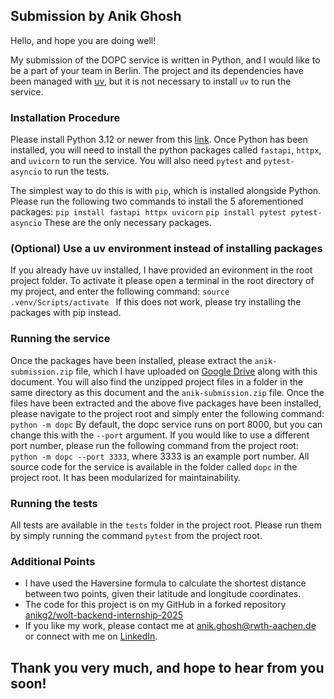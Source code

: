 
##  Submission by Anik Ghosh  

Hello, and hope you are doing well!

My submission of the DOPC service is written in Python, and I would like to be a part of your team in Berlin. The project and its dependencies have been managed with [uv](https://docs.astral.sh/uv/), but it is not necessary to install `uv` to run the service.

### Installation Procedure
Please install Python 3.12 or newer from this [link](https://www.python.org/downloads/).
Once Python has been installed, you will need to install the python packages called `fastapi`, `httpx`, and `uvicorn` to run the service. You will also need `pytest` and `pytest-asyncio` to run the tests.

The simplest way to do this is with `pip`, which is installed alongside Python.
Please run the following two commands to install the 5 aforementioned packages:
`pip install fastapi httpx uvicorn` 
`pip install pytest pytest-asyncio`
These are the only necessary packages.
### (Optional) Use a uv environment instead of installing packages
If you already have uv installed, I have provided an evironment in the root project folder. To activate it please open a terminal in the root directory of my project, and enter the following command:
`source .venv/Scripts/activate ` 
If this does not work, please try installing the packages with pip instead.

### Running the service
Once the packages have been installed, please extract the `anik-submission.zip` file, which I have uploaded on [Google Drive](https://drive.google.com/drive/u/1/folders/1gaiDW9JAqB4pNxK2XwXgMgQAnSx2ZQZI) along with this document. You will also find the unzipped project files in a folder in the same directory as this document and the `anik-submission.zip` file. Once the files have been extracted and the above five packages have been installed, please navigate to the project root and simply enter the following command:
`python -m dopc`
By default, the dopc service runs on port 8000, but you can change this with the `--port` argument. If you would like to use a different port number, please run the following command from the project root:
`python -m dopc --port 3333`, where 3333 is an example port number.
All source code for the service is available in the folder called `dopc` in the project root. It has been modularized for maintainability.
### Running the tests
All tests are available in the `tests` folder in the project root. Please run them by simply running the command `pytest` from the project root.

### Additional Points
- I have used the Haversine formula to calculate the shortest distance between two points, given their latitude and longitude coordinates. 
- The code for this project is on my GitHub in a forked repository [anikg2/wolt-backend-internship-2025](https://github.com/anikg2/wolt-backend-internship-2025)
- If you like my work, please contact me at [anik.ghosh@rwth-aachen.de](mailto:anik.ghosh@rwth-aachen.de) or connect with me on [LinkedIn](https://www.linkedin.com/in/anik-ghosh-05b70a328/).

## Thank you very much, and hope to hear from you soon!